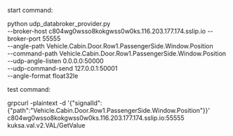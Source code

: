 start command:

python udp_databroker_provider.py \
  --broker-host c804wg0wsso8kokgwss0w0ks.116.203.177.174.sslip.io --broker-port 55555 \
  --angle-path Vehicle.Cabin.Door.Row1.PassengerSide.Window.Position \
  --command-path Vehicle.Cabin.Door.Row1.PassengerSide.Window.Position \
  --udp-angle-listen 0.0.0.0:50000 \
  --udp-command-send 127.0.0.1:50001 \
  --angle-format float32le


test command:

grpcurl -plaintext -d '{"signalId":{"path":"Vehicle.Cabin.Door.Row1.PassengerSide.Window.Position"}}' \
c804wg0wsso8kokgwss0w0ks.116.203.177.174.sslip.io:55555 kuksa.val.v2.VAL/GetValue




